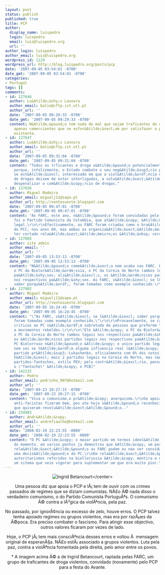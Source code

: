 ```yaml
---
layout: post
status: publish
published: true
title: PCP
author:
  display_name: luispedro
  login: luispedro
  email: luis@luispedro.org
  url: ''
author_login: luispedro
author_email: luis@luispedro.org
wordpress_id: 1129
wordpress_url: http://blog.luispedro.org/posts/pcp
date: '2007-09-05 03:54:01 -0700'
date_gmt: '2007-09-05 03:54:01 -0700'
categories:
- Portugal
tags: []
comments:
- id: 127646
  author: Lu&Atilde;&shy;s Lavoura
  author_email: balio@cftp.ist.utl.pt
  author_url: ''
  date: '2007-09-05 09:29:33 -0700'
  date_gmt: '2007-09-05 09:29:33 -0700'
  content: N&Atilde;&pound;o tem nada de mal que sejam traficantes de droga. S&Atilde;&pound;o
    apenas comerciantes que se esfor&Atilde;&sect;am por satisfazer a procura de coca&Atilde;&shy;na
    existente.
- id: 127647
  author: Lu&Atilde;&shy;s Lavoura
  author_email: balio@cftp.ist.utl.pt
  author_url: ''
  date: '2007-09-05 09:31:04 -0700'
  date_gmt: '2007-09-05 09:31:04 -0700'
  content: "Todos os trficantes e droga s&Atilde;&pound;o potencialmente violentos,
    porque, infelizmente, o Estado combate o seu neg&Atilde;&sup3;cio por meios violentos.\r\n\r\nSe
    se est&Atilde;&iexcl; interessado em que a viol&Atilde;&ordf;ncia e o tr&Atilde;&iexcl;fico
    de drogas deixem de estar interligados, a solu&Atilde;&sect;&Atilde;&pound;o &Atilde;&copy;
    despenalizar o com&Atilde;&copy;rcio de drogas."
- id: 127656
  author: Miguel Madeira
  author_email: miguelj11@sapo.pt
  author_url: http://ventosueste.blogspot.com
  date: '2007-09-05 09:47:01 -0700'
  date_gmt: '2007-09-05 09:47:01 -0700'
  content: "As FARC, este ano, n&Atilde;&pound;o foram convidadas pelo PCP. Quem foi
    foi o Partido Comunista da Colombia, que at&Atilde;&copy; &Atilde;&copy; um partido
    legal.\r\n\r\nEfectivamente, as FARC foram criadas como o bra&Atilde;&sect;o armado
    do PCC, nos anos 60, mas ambas as organiza&Atilde;&sect;&Atilde;&micro;es afirmam
    ter cortado rela&Atilde;&sect;&Atilde;&micro;es &Atilde;&nbsp; cerca de 15 anos."
- id: 127803
  author: site admin
  author_email: ''
  author_url: ''
  date: '2007-09-05 13:53:13 -0700'
  date_gmt: '2007-09-05 13:53:13 -0700'
  content: "N&Atilde;&pound;o come&Atilde;&sect;a nem acaba nas FARC. Ele &Atilde;&copy;
    o PC da Bielor&Atilde;&ordm;ssia, o PC da Coreia do Norte (ambos legais nos respectivos
    pa&Atilde;&shy;ses; ali&Atilde;&iexcl;s, os &Atilde;&ordm;nicos partidos legais
    nos respectivos pa&Atilde;&shy;ses. As FARC, v&Atilde;&iexcl; se l&Atilde;&iexcl;
    saber porqu&Atilde;&ordf;, foram tomadas como exemplo conhecido.\r\n"
- id: 127902
  author: Miguel Madeira
  author_email: miguelj11@sapo.pt
  author_url: http://ventosueste.blogspot.com
  date: '2007-09-05 16:24:45 -0700'
  date_gmt: '2007-09-05 16:24:45 -0700'
  content: "\"As FARC, v&Atilde;&iexcl; se l&Atilde;&iexcl; saber porqu&Atilde;&ordf;,
    foram tomadas como exemplo conhecido.\"\r\n\r\nProvavelmente, se calhar essas
    criticas ao PC v&Atilde;&ordf;m sobretudo de pessoas que preferem \"governos soberanos\"
    a movimentos rebeldes.\r\n\r\n\"Ele &Atilde;&copy; o PC da Bielor&Atilde;&ordm;ssia,
    o PC da Coreia do Norte (ambos legais nos respectivos pa&Atilde;&shy;ses; ali&Atilde;&iexcl;s,
    os &Atilde;&ordm;nicos partidos legais nos respectivos pa&Atilde;&shy;ses\"\r\n\r\nO
    PC Bielorruso n&Atilde;&pound;o &Atilde;&copy; o unico partido legal no pa&Atilde;&shy;s,
    nem sei se t&Atilde;&ordf;m alguma influencia real (&Atilde;&copy; um pequeno
    partido pr&Atilde;&sup3;-Lukashenko, oficialmente com 6% dos votos).\r\n\r\n[teoricamente,
    h&Atilde;&iexcl; mais 2 partidos legais na Coreia do Norte, mas s&Atilde;&pound;o
    partidos-fantoches, estilo PEV; pelo contr&Atilde;&iexcl;rio, penso que, na Bielorrusia,
    o \"fantoche\" &Atilde;&copy; o PCB]"
- id: 142232
  author: Pedro
  author_email: pedrinho_907@hotmail.com
  author_url: ''
  date: '2007-09-23 20:27:15 -0700'
  date_gmt: '2007-09-23 20:27:15 -0700'
  content: "Viva o comunismo,o pr&Atilde;&copy; anarquismo.\r\nSe apoiaram grupos
    anti-facistas fizeram bem, pos ate hoje s&Atilde;&pound;o reconhecidos aqueles
    que quiseram revolu&Atilde;&sect;&Atilde;&pound;o.."
- id: 234983
  author: Andr&Atilde;&copy;
  author_email: andrefiaalho@hotmail.com
  author_url: ''
  date: '2008-02-19 22:23:55 -0800'
  date_gmt: '2008-02-19 22:23:55 -0800'
  content: "O PC &Atilde;&copy; o maior partido em termos ideol&Atilde;&sup3;gicos
    do momento. em varios pontos ja demostrou que &Atilde;&copy; um partido democr&Atilde;&iexcl;tico.\r\nEm
    rela&Atilde;&sect;&Atilde;&pound;o as FARC podem ou nao ser convidadas isso &Atilde;&copy;
    uma decis&Atilde;&pound;o do PC.\r\nEm rela&Atilde;&sect;&Atilde;&pound;o a alguns
    autoritarismos referidos na biellorussia &Atilde;&copy; mentira e na coreia &Atilde;&copy;
    um sitema que veio vigorar para suplementar um que era muito pior.\r\nViva o Comunismo"
---
```

<p><center><img src="http:&#47;&#47;www.educweb.org&#47;Ficib&#47;Documents&#47;Photo-IngridOff-300.jpg" alt="Ingrid Betancourt"  &#47;><&#47;center></p>
<p>Uma pessoa diz que apoia o PCP e l&Atilde;&iexcl; tem de ouvir com os crimes passados de regimes que se diziam comunistas. N&Atilde;&pound;o &Atilde;&copy; nada disso o verdadeiro comunismo, o do Partido Comunista Portugu&Atilde;&ordf;s. O comunismo &Atilde;&copy; contra a l&Atilde;&sup3;gica da viol&Atilde;&ordf;ncia, pela paz.</p>
<p>No passado, por ignor&Atilde;&cent;ncia ou excesso de zelo, houve erros. O PCP talvez tenha apoiado regimes ou grupos violentos, mas era por raz&Atilde;&micro;es da &Atilde;&copy;poca. Era preciso combater o fascismo. Para atingir esse objectivo, outros valores ficaram por vezes de lado.</p>
<p>Hoje, o PCP j&Atilde;&iexcl; tem mais consci&Atilde;&ordf;ncia desses erros e voltou &Atilde;&nbsp; mensagem original de esperan&Atilde;&sect;a. N&Atilde;&pound;o est&Atilde;&iexcl; associado a grupos violentos. Luta pela paz, contra a viol&Atilde;&ordf;ncia fomentada pela direita, pelo amor entre os povos.</p>
<p>* A imagem acima &Atilde;&copy; a de Ingrid Betancourt, raptada pelas FARC, um grupo de traficantes de droga violentos, convidado (novamente) pelo PCP para a festa do Avante.</p>
